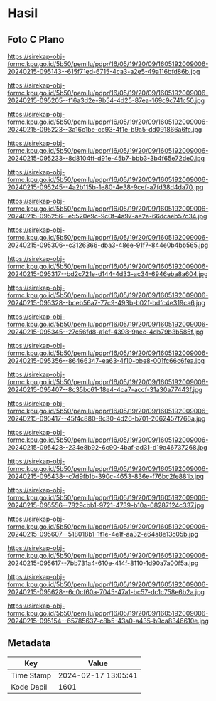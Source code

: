 # Hasil

## Foto C Plano

https://sirekap-obj-formc.kpu.go.id/5b50/pemilu/pdpr/16/05/19/20/09/1605192009006-20240215-095143--615f71ed-6715-4ca3-a2e5-49a116bfd86b.jpg

https://sirekap-obj-formc.kpu.go.id/5b50/pemilu/pdpr/16/05/19/20/09/1605192009006-20240215-095205--f16a3d2e-9b54-4d25-87ea-169c9c741c50.jpg

https://sirekap-obj-formc.kpu.go.id/5b50/pemilu/pdpr/16/05/19/20/09/1605192009006-20240215-095223--3a16c1be-cc93-4f1e-b9a5-dd091866a6fc.jpg

https://sirekap-obj-formc.kpu.go.id/5b50/pemilu/pdpr/16/05/19/20/09/1605192009006-20240215-095233--8d8104ff-d91e-45b7-bbb3-3b4f65e72de0.jpg

https://sirekap-obj-formc.kpu.go.id/5b50/pemilu/pdpr/16/05/19/20/09/1605192009006-20240215-095245--4a2b115b-1e80-4e38-9cef-a7fd38d4da70.jpg

https://sirekap-obj-formc.kpu.go.id/5b50/pemilu/pdpr/16/05/19/20/09/1605192009006-20240215-095256--e5520e9c-9c0f-4a97-ae2a-66dcaeb57c34.jpg

https://sirekap-obj-formc.kpu.go.id/5b50/pemilu/pdpr/16/05/19/20/09/1605192009006-20240215-095306--c3126366-dba3-48ee-91f7-844e0b4bb565.jpg

https://sirekap-obj-formc.kpu.go.id/5b50/pemilu/pdpr/16/05/19/20/09/1605192009006-20240215-095317--bd2c721e-d144-4d33-ac34-6946eba8a604.jpg

https://sirekap-obj-formc.kpu.go.id/5b50/pemilu/pdpr/16/05/19/20/09/1605192009006-20240215-095328--bceb56a7-77c9-493b-b02f-bdfc4e319ca6.jpg

https://sirekap-obj-formc.kpu.go.id/5b50/pemilu/pdpr/16/05/19/20/09/1605192009006-20240215-095345--27c56fd8-a1ef-4398-9aec-4db79b3b585f.jpg

https://sirekap-obj-formc.kpu.go.id/5b50/pemilu/pdpr/16/05/19/20/09/1605192009006-20240215-095356--86466347-ea63-4f10-bbe8-001fc66c6fea.jpg

https://sirekap-obj-formc.kpu.go.id/5b50/pemilu/pdpr/16/05/19/20/09/1605192009006-20240215-095407--8c35bc61-18e4-4ca7-accf-31a30a77443f.jpg

https://sirekap-obj-formc.kpu.go.id/5b50/pemilu/pdpr/16/05/19/20/09/1605192009006-20240215-095417--45f4c880-8c30-4d26-b701-2062457f766a.jpg

https://sirekap-obj-formc.kpu.go.id/5b50/pemilu/pdpr/16/05/19/20/09/1605192009006-20240215-095428--234e8b92-6c90-4baf-ad31-d19a46737268.jpg

https://sirekap-obj-formc.kpu.go.id/5b50/pemilu/pdpr/16/05/19/20/09/1605192009006-20240215-095438--c7d9fb1b-390c-4653-836e-f76bc2fe881b.jpg

https://sirekap-obj-formc.kpu.go.id/5b50/pemilu/pdpr/16/05/19/20/09/1605192009006-20240215-095556--7829cbb1-9721-4739-b10a-08287124c337.jpg

https://sirekap-obj-formc.kpu.go.id/5b50/pemilu/pdpr/16/05/19/20/09/1605192009006-20240215-095607--518018b1-1f1e-4e1f-aa32-e64a8e13c05b.jpg

https://sirekap-obj-formc.kpu.go.id/5b50/pemilu/pdpr/16/05/19/20/09/1605192009006-20240215-095617--7bb731a4-610e-414f-8110-1d90a7a00f5a.jpg

https://sirekap-obj-formc.kpu.go.id/5b50/pemilu/pdpr/16/05/19/20/09/1605192009006-20240215-095628--6c0cf60a-7045-47a1-bc57-dc1c758e6b2a.jpg

https://sirekap-obj-formc.kpu.go.id/5b50/pemilu/pdpr/16/05/19/20/09/1605192009006-20240215-095154--65785637-c8b5-43a0-a435-b9ca8346610e.jpg


## Metadata

| Key        | Value               |
| ---------- | ------------------- |
| Time Stamp | 2024-02-17 13:05:41 |
| Kode Dapil | 1601                |



